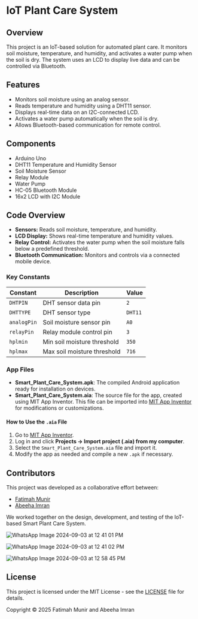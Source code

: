 # IoT Plant Care System

## Overview
This project is an IoT-based solution for automated plant care. It monitors soil moisture, temperature, and humidity, and activates a water pump when the soil is dry. The system uses an LCD to display live data and can be controlled via Bluetooth.

## Features
- Monitors soil moisture using an analog sensor.
- Reads temperature and humidity using a DHT11 sensor.
- Displays real-time data on an I2C-connected LCD.
- Activates a water pump automatically when the soil is dry.
- Allows Bluetooth-based communication for remote control.

## Components
- Arduino Uno
- DHT11 Temperature and Humidity Sensor
- Soil Moisture Sensor
- Relay Module
- Water Pump
- HC-05 Bluetooth Module
- 16x2 LCD with I2C Module

## Code Overview
- **Sensors:** Reads soil moisture, temperature, and humidity.
- **LCD Display:** Shows real-time temperature and humidity values.
- **Relay Control:** Activates the water pump when the soil moisture falls below a predefined threshold.
- **Bluetooth Communication:** Monitors and controls via a connected mobile device.

### Key Constants
| Constant  | Description                       | Value   |
|-----------|-----------------------------------|---------|
| `DHTPIN`  | DHT sensor data pin              | `2`     |
| `DHTTYPE` | DHT sensor type                  | `DHT11` |
| `analogPin` | Soil moisture sensor pin        | `A0`    |
| `relayPin` | Relay module control pin        | `3`     |
| `hplmin`  | Min soil moisture threshold      | `350`   |
| `hplmax`  | Max soil moisture threshold      | `716`   |

### App Files

- **Smart_Plant_Care_System.apk**: The compiled Android application ready for installation on devices.
- **Smart_Plant_Care_System.aia**: The source file for the app, created using MIT App Inventor. This file can be imported into [MIT App Inventor](https://appinventor.mit.edu/) for modifications or customizations.

#### How to Use the `.aia` File
1. Go to [MIT App Inventor](https://appinventor.mit.edu/).
2. Log in and click **Projects → Import project (.aia) from my computer**.
3. Select the `Smart_Plant_Care_System.aia` file and import it.
4. Modify the app as needed and compile a new `.apk` if necessary.

## Contributors

This project was developed as a collaborative effort between:
- [Fatimah Munir](https://github.com/Mikaxial)  
- [Abeeha Imran](https://github.com/TechGorlBeea)

We worked together on the design, development, and testing of the IoT-based Smart Plant Care System.


![WhatsApp Image 2024-09-03 at 12 41 01 PM](https://github.com/user-attachments/assets/2f018401-8dc4-4b48-9ef2-bbcb666c822a)

![WhatsApp Image 2024-09-03 at 12 41 02 PM](https://github.com/user-attachments/assets/d931040b-a58c-4971-9499-10ebab13b187)

![WhatsApp Image 2024-09-03 at 12 58 45 PM](https://github.com/user-attachments/assets/c6dc9953-8b43-4052-9c33-88a69234d31b)

## License

This project is licensed under the MIT License - see the [LICENSE](LICENSE) file for details.

Copyright © 2025 Fatimah Munir and Abeeha Imran
